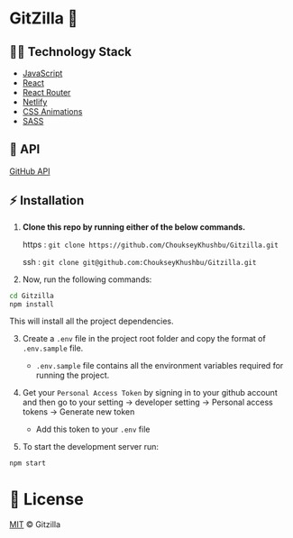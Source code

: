 
# GitZilla :star2:

## :woman_technologist: Technology Stack
  * [JavaScript](https://developer.mozilla.org/en-US/docs/Web/JavaScript)
  * [React](https://reactjs.org)
  * [React Router](https://reactrouter.com/)
  * [Netlify](https://www.netlify.com/)
  * [CSS Animations](https://www.youtube.com/playlist?list=PL4cUxeGkcC9iGYgmEd2dm3zAKzyCGDtM5)
  * [SASS](https://sass-lang.com/documentation/syntax)

## :round_pushpin: API
  [GitHub API](https://docs.github.com/en/rest)

## :zap: Installation
1. **Clone this repo by running either of the below commands.**

    https : `git clone https://github.com/ChoukseyKhushbu/Gitzilla.git`
  
    ssh : `git clone git@github.com:ChoukseyKhushbu/Gitzilla.git`

2. Now, run the following commands:

  ```bash
cd Gitzilla
npm install
```
This will install all the project dependencies.

3. Create a `.env` file in the project root folder and copy the format of `.env.sample` file.
    - `.env.sample` file contains all the environment variables required for running the project. 
 
4. Get your `Personal Access Token` by signing in to your github account and then go to your setting -> developer setting -> Personal access tokens -> Generate new token
    - Add this token to your `.env` file

5. To start the development server run:
```bash
npm start
```
# :page_facing_up: License
[MIT](./LICENSE) © Gitzilla

